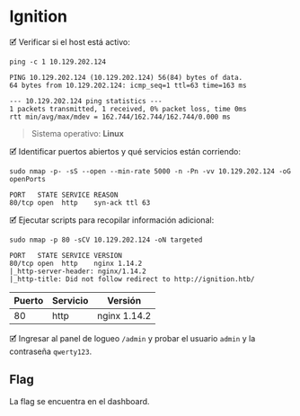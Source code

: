 # Ignition

🗹 Verificar si el host está activo:

```shell
ping -c 1 10.129.202.124

PING 10.129.202.124 (10.129.202.124) 56(84) bytes of data.
64 bytes from 10.129.202.124: icmp_seq=1 ttl=63 time=163 ms

--- 10.129.202.124 ping statistics ---
1 packets transmitted, 1 received, 0% packet loss, time 0ms
rtt min/avg/max/mdev = 162.744/162.744/162.744/0.000 ms
```

> Sistema operativo:  **Linux**

🗹 Identificar puertos abiertos y qué servicios están corriendo:

```shell
sudo nmap -p- -sS --open --min-rate 5000 -n -Pn -vv 10.129.202.124 -oG openPorts

PORT   STATE SERVICE REASON
80/tcp open  http    syn-ack ttl 63
```

🗹 Ejecutar scripts para recopilar información adicional:

```shell
sudo nmap -p 80 -sCV 10.129.202.124 -oN targeted

PORT   STATE SERVICE VERSION
80/tcp open  http    nginx 1.14.2
|_http-server-header: nginx/1.14.2
|_http-title: Did not follow redirect to http://ignition.htb/
```

| Puerto | Servicio | Versión      |
| ------ | -------- | ------------ |
| 80     | http     | nginx 1.14.2 |

🗹 Ingresar al panel de logueo `/admin` y probar el usuario `admin` y la contraseña `qwerty123`.
## Flag

La flag se encuentra en el dashboard.
